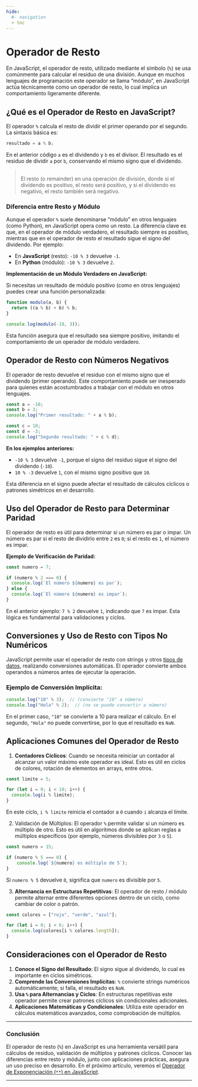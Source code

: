 ```yaml
---
hide:
  #- navigation
  - toc
---
```


<link rel="stylesheet" href="../../assets/stylesheets/javascript.css">

# **Operador de Resto**

En JavaScript, el operador de resto, utilizado mediante el símbolo (`%`) se usa comúnmente para calcular el residuo de una división. Aunque en muchos lenguajes de programación este operador se llama “módulo”, en JavaScript actúa técnicamente como un operador de resto, lo cual implica un comportamiento ligeramente diferente.

## **¿Qué es el Operador de Resto en JavaScript?**

El operador `%` calcula el resto de dividir el primer operando por el segundo. La sintaxis básica es:

```js linenums="1" title="javascript"
resultado = a % b;
```

En el anterior código `a` es el dividendo y `b` es el divisor. El resultado es el residuo de dividir `a` por `b`, conservando el mismo signo que el dividendo.

><br>
> El resto (o remainder) en una operación de división, donde si el dividendo es positivo, el resto será positivo, y si el dividendo es negativo, el resto también será negativo.
>
><br>

### **Diferencia entre Resto y Módulo**

Aunque el operador `%` suele denominarse “módulo” en otros lenguajes (como Python), en JavaScript opera como un resto. La diferencia clave es que, en el operador de módulo verdadero, el resultado siempre es positivo, mientras que en el operador de resto el resultado sigue el signo del dividendo. Por ejemplo:

  - En **JavaScript** (resto): `-10 % 3` devuelve `-1`.
  - En **Python** (módulo): `-10 % 3` devuelve `2`.

**Implementación de un Módulo Verdadero en JavaScript:**

Si necesitas un resultado de módulo positivo (como en otros lenguajes) puedes crear una función personalizada:

```js linenums="1" title="javascript"
function modulo(a, b) {
  return ((a % b) + b) % b;
}

console.log(modulo(-10, 3));
```

Esta función asegura que el resultado sea siempre positivo, imitando el comportamiento de un operador de módulo verdadero.

## **Operador de Resto con Números Negativos**

El operador de resto devuelve el residuo con el mismo signo que el dividendo (primer operando). Este comportamiento puede ser inesperado para quienes están acostumbrados a trabajar con el módulo en otros lenguajes.

```js linenums="1" title="javascript"
const a = -10;
const b = 3;
console.log("Primer resultado: " + a % b);

const c = 10;
const d = -3;
console.log("Segundo resultado: " + c % d);
```

**En los ejemplos anteriores:**

  - `-10 % 3` devuelve `-1`, porque el signo del residuo sigue el signo del dividendo (`-10`).
  - `10 % -3` devuelve `1`, con el mismo signo positivo que `10`.

Esta diferencia en el signo puede afectar el resultado de cálculos cíclicos o patrones simétricos en el desarrollo.

## **Uso del Operador de Resto para Determinar Paridad**

El operador de resto es útil para determinar si un número es par o impar. Un número es par si el resto de dividirlo entre `2` es `0`; si el resto es `1`, el número es impar.

**Ejemplo de Verificación de Paridad:**

```js linenums="1" title="javascript"
const numero = 7;

if (numero % 2 === 0) {
  console.log(`El número ${numero} es par`);
} else {
  console.log(`El número ${numero} es impar`);
}
```

En el anterior ejemplo: `7 % 2` devuelve `1`, indicando que `7` es impar. Esta lógica es fundamental para validaciones y ciclos.

## **Conversiones y Uso de Resto con Tipos No Numéricos**

JavaScript permite usar el operador de resto con strings y otros [tipos de datos](../tipos-de-datos/), realizando conversiones automáticas. El operador convierte ambos operandos a números antes de ejecutar la operación.

### **Ejemplo de Conversión Implícita:**

```js linenums="1" title="javascript"
console.log("10" % 3);  // (convierte "10" a número)
console.log("Hola" % 2);  // (no se puede convertir a número)
```

En el primer caso, `"10"` se convierte a 10 para realizar el cálculo. En el segundo, `"Hola"` no puede convertirse, por lo que el resultado es `NaN`.

## **Aplicaciones Comunes del Operador de Resto**

  1. **Contadores Cíclicos**: Cuando se necesita reiniciar un contador al alcanzar un valor máximo este operador es ideal. Esto es útil en ciclos de colores, rotación de elementos en arrays, entre otros.

```js linenums="1" title="javascript"
const limite = 5;

for (let i = 0; i < 10; i++) {
  console.log(i % limite);
}
```

En este ciclo, `i % limite` reinicia el contador a `0` cuando `i` alcanza el limite.

  2. Validación de Múltiplos: El operador `%` permite validar si un número es múltiplo de otro. Esto es útil en algoritmos donde se aplican reglas a múltiplos específicos (por ejemplo, números divisibles por `3` o `5`).

```js linenums="1" title="javascript"
const numero = 15;

if (numero % 5 === 0) {
    console.log(`${numero} es múltiplo de 5`);
}
```

Si `numero % 5` devuelve `0`, significa que `numero` es divisible por `5`.

  3. **Alternancia en Estructuras Repetitivas**: El operador de resto / módulo permite alternar entre diferentes opciones dentro de un ciclo, como cambiar de color o patrón.

```js linenums="1" title="javascript"
const colores = ["rojo", "verde", "azul"];

for (let i = 0; i < 6; i++) {
  console.log(colores[i % colores.length]);
}
```

## **Consideraciones con el Operador de Resto**

  1. **Conoce el Signo del Resultado**: El signo sigue al dividendo, lo cual es importante en ciclos simétricos.
  2. **Comprende las Conversiones Implícitas**: `%` convierte strings numéricos automáticamente; si falla, el resultado es `NaN`.
  3. **Usa `%` para Alternancias y Ciclos**: En estructuras repetitivas este operador permite crear patrones cíclicos sin condicionales adicionales.
  4. **Aplicaciones Matemáticas y Condicionales**: Utiliza este operador en cálculos matemáticos avanzados, como comprobación de múltiplos.

***

### **Conclusión**

El operador de resto (`%`) en JavaScript es una herramienta versátil para cálculos de residuo, validación de múltiplos y patrones cíclicos. Conocer las diferencias entre resto y módulo, junto con aplicaciones prácticas, asegura un uso preciso en desarrollo. En el próximo artículo, veremos el [Operador de Exponenciación (`**`) en JavaScript](../operador-exponenciacion/).

***

<br>
